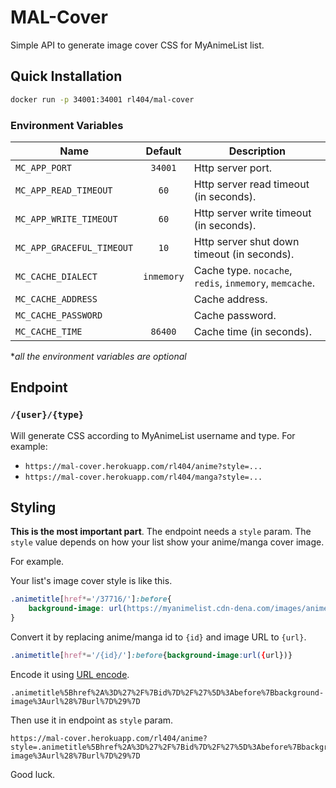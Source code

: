 # MAL-Cover

Simple API to generate image cover CSS for MyAnimeList list.

## Quick Installation

```bash
docker run -p 34001:34001 rl404/mal-cover
```

### Environment Variables

Name | Default | Description
--- | :---: | ---
`MC_APP_PORT` | `34001` | Http server port.
`MC_APP_READ_TIMEOUT` | `60` | Http server read timeout (in seconds).
`MC_APP_WRITE_TIMEOUT` | `60` | Http server write timeout (in seconds).
`MC_APP_GRACEFUL_TIMEOUT` | `10` | Http server shut down timeout (in seconds).
`MC_CACHE_DIALECT` | `inmemory` | Cache type. `nocache`, `redis`, `inmemory`, `memcache`.
`MC_CACHE_ADDRESS` |  | Cache address.
`MC_CACHE_PASSWORD` |  | Cache password.
`MC_CACHE_TIME` | `86400` | Cache time (in seconds).

**all the environment variables are optional*

## Endpoint

### `/{user}/{type}`

Will generate CSS according to MyAnimeList username and type. For example:

- `https://mal-cover.herokuapp.com/rl404/anime?style=...`
- `https://mal-cover.herokuapp.com/rl404/manga?style=...`

## Styling

**This is the most important part**. The endpoint needs a `style` param. The `style` value depends on how your list show your anime/manga cover image.

For example.

Your list's image cover style is like this.

```css
.animetitle[href*='/37716/']:before{
    background-image: url(https://myanimelist.cdn-dena.com/images/anime/1889/93555.jpg)
}
```

Convert it by replacing anime/manga id to `{id}` and image URL to `{url}`.

```css
.animetitle[href*='/{id}/']:before{background-image:url({url})}
```

Encode it using [URL encode](https://www.urlencoder.org/).

```properties
.animetitle%5Bhref%2A%3D%27%2F%7Bid%7D%2F%27%5D%3Abefore%7Bbackground-image%3Aurl%28%7Burl%7D%29%7D
```

Then use it in endpoint as `style` param.

```
https://mal-cover.herokuapp.com/rl404/anime?style=.animetitle%5Bhref%2A%3D%27%2F%7Bid%7D%2F%27%5D%3Abefore%7Bbackground-image%3Aurl%28%7Burl%7D%29%7D
```

Good luck.